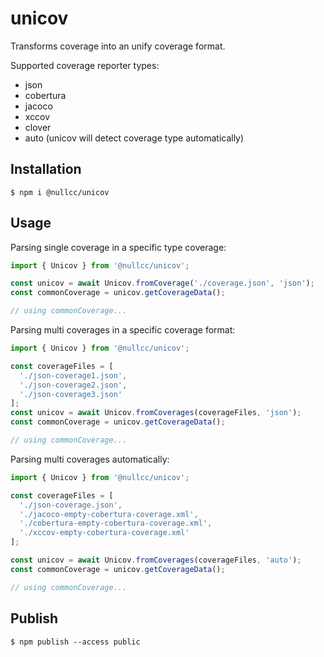 # unicov

Transforms coverage into an unify coverage format.

Supported coverage reporter types:

* json
* cobertura
* jacoco
* xccov
* clover
* auto (unicov will detect coverage type automatically)

## Installation

```shell script
$ npm i @nullcc/unicov
```

## Usage

Parsing single coverage in a specific type coverage:

```typescript
import { Unicov } from '@nullcc/unicov';

const unicov = await Unicov.fromCoverage('./coverage.json', 'json');
const commonCoverage = unicov.getCoverageData();

// using commonCoverage...
```

Parsing multi coverages in a specific coverage format:

```typescript
import { Unicov } from '@nullcc/unicov';

const coverageFiles = [
  './json-coverage1.json',
  './json-coverage2.json',
  './json-coverage3.json'
];
const unicov = await Unicov.fromCoverages(coverageFiles, 'json');
const commonCoverage = unicov.getCoverageData();

// using commonCoverage...
```

Parsing multi coverages automatically:

```typescript
import { Unicov } from '@nullcc/unicov';

const coverageFiles = [
  './json-coverage.json',
  './jacoco-empty-cobertura-coverage.xml',
  './cobertura-empty-cobertura-coverage.xml',
  './xccov-empty-cobertura-coverage.xml'
];

const unicov = await Unicov.fromCoverages(coverageFiles, 'auto');
const commonCoverage = unicov.getCoverageData();

// using commonCoverage...
```

## Publish

```shell script
$ npm publish --access public
```
